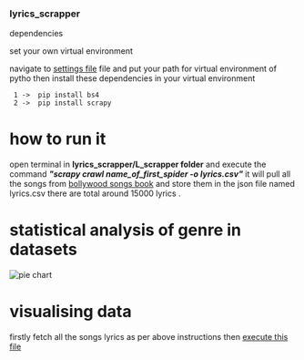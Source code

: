 ### lyrics_scrapper


dependencies

  set your own virtual environment

  navigate to [settings file](.vscode/settings.json) file and put your  path for virtual environment  of pytho 
  then install these dependencies in your virtual environment
   
     1 ->  pip install bs4
     2 ->  pip install scrapy
    
    
     
    

# how to run it




  open terminal in **lyrics_scrapper/L_scrapper folder** and execute the command  ***"scrapy crawl name_of_first_spider -o lyrics.csv"***
  it will  pull all the songs from [bollywood songs book](https://bollywoodsongsbook.com/atoz/all)  and store them in the json file named lyrics.csv
   there are total around 15000  lyrics .
    
    
    
    
 # statistical analysis of genre in datasets
 
 ![pie chart](https://github.com/ajitsinghrathore/lyrics_scrapper/blob/master/L_scrapper/Figure_1.png?raw=true)
 
 
 
 # visualising data
 
  firstly  fetch all the songs lyrics as per above instructions then [execute this file](L_scrapper/visualization.py) 
 
